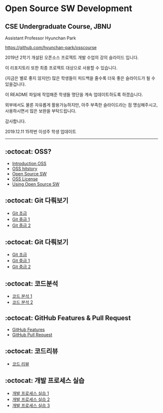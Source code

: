 # Open Source SW Development 
## CSE Undergraduate Course, JBNU

Assistant Professor Hyunchan Park

https://github.com/hyunchan-park/osscourse


2019년 2학기 개설된 오픈소스 프로젝트 개발 수업의 강의 슬라이드 입니다.

이 리포지토리 또한 최종 프로젝트 대상으로 사용할 수 있습니다.

(지금은 별로 좋지 않지만) 많은 학생들이 피드백을 줄수록 더욱 좋은 슬라이드가 될 수 있을겁니다.

이 README 파일에 작업해준 학생들 명단을 계속 업데이트하도록 하겠습니다.

외부에서도 물론 자유롭게 활용가능하지만, 아주 부족한 슬라이드라는 점 명심해주시고, 
사용하시면서 많은 보완을 부탁드립니다.

감사합니다.


2019.12.11 15학번 이성주 학생 업데이트

****

## :octocat: OSS?

*  [Introduction OSS](/Slides/0.%20Introduction%20OSS.pptx)
*  [OSS hitstory](/Slides/1.%20OSS%20hitstory.pptx)
*  [Open Source SW](/Slides/2.%20Open%20Source%20SW.pptx)
*  [OSS License](/Slides/3.%20OSS%20License.pptx)
*  [Using Open Source SW](/Slides/4.%20Using%20Open%20Source%20SW.pptx)

## :octocat: Git 다뤄보기

*  [Git 초급](/Slides/5.%20Git%20%EC%B4%88%EA%B8%89.pptx)
*  [Git 중급 1](/Slides/6.%20Git%20%EC%A4%91%EA%B8%89%201.pptx)
*  [Git 중급 2](/Slides/7.%20Git%20%EC%A4%91%EA%B8%89%202.pptx)

## :octocat: Git 다뤄보기

*  [Git 초급](/Slides/5.%20Git%20%EC%B4%88%EA%B8%89.pptx)
*  [Git 중급 1](/Slides/6.%20Git%20%EC%A4%91%EA%B8%89%201.pptx)
*  [Git 중급 2](/Slides/7.%20Git%20%EC%A4%91%EA%B8%89%202.pptx)

## :octocat: 코드분석

*  [코드 분석 1](/Slides/8.%20%EC%BD%94%EB%93%9C%20%EB%B6%84%EC%84%9D%201.pptx)
*  [코드 분석 2](/Slides/9.%20%EC%BD%94%EB%93%9C%20%EB%B6%84%EC%84%9D%202.pptx)

## :octocat: GitHub Features & Pull Request

*  [GitHub Features](/Slides/10.%20GitHub%20Features.pptx)
*  [GitHub Pull Request](/Slides/11.%20GitHub%20Pull%20Request.pptx)

## :octocat: 코드리뷰

*  [코드 리뷰](/Slides/12.%20%EC%BD%94%EB%93%9C%20%EB%A6%AC%EB%B7%B0.pptx)

## :octocat: 개발 프로세스 실습

*  [개발 프로세스 실습 1](/Slides/13.%20%EA%B0%9C%EB%B0%9C%20%ED%94%84%EB%A1%9C%EC%84%B8%EC%8A%A4%20%EC%8B%A4%EC%8A%B5%201.pptx)
*  [개발 프로세스 실습 2](/Slides/14.%20%EA%B0%9C%EB%B0%9C%20%ED%94%84%EB%A1%9C%EC%84%B8%EC%8A%A4%20%EC%8B%A4%EC%8A%B5%202%20v2.pptx)
*  [개발 프로세스 실습 3](/Slides/15.%20%EA%B0%9C%EB%B0%9C%20%ED%94%84%EB%A1%9C%EC%84%B8%EC%8A%A4%20%EC%8B%A4%EC%8A%B5%203.pptx)


